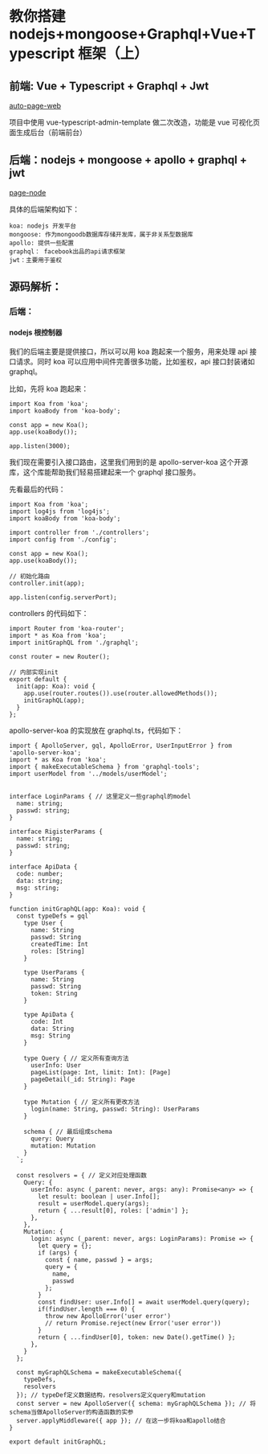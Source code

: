 # 教你搭建 nodejs+mongoose+Graphql+Vue+Typescript 框架（上）

## 前端: Vue + Typescript + Graphql + Jwt

[auto-page-web](https://github.com/LuoTuxiu/auto-page-web)

项目中使用 vue-typescript-admin-template 做二次改造，功能是 vue 可视化页面生成后台（前端前台）

## 后端：nodejs + mongoose + apollo + graphql + jwt

[
page-node](https://github.com/LuoTuxiu/page-node)

具体的后端架构如下：

```
koa: nodejs 开发平台
mongoose: 作为mongoodb数据库存储开发库，属于非关系型数据库
apollo: 提供一些配置
graphql： facebook出品的api请求框架
jwt：主要用于鉴权
```

## 源码解析：

### 后端：

#### nodejs 根控制器

我们的后端主要是提供接口，所以可以用 koa 跑起来一个服务，用来处理 api 接口请求。同时 koa 可以应用中间件完善很多功能，比如鉴权，api 接口封装诸如 graphql。

比如，先将 koa 跑起来：

```
import Koa from 'koa';
import koaBody from 'koa-body';

const app = new Koa();
app.use(koaBody());

app.listen(3000);
```

我们现在需要引入接口路由，这里我们用到的是 apollo-server-koa 这个开源库，这个库能帮助我们轻易搭建起来一个 graphql 接口服务。

先看最后的代码：

```
import Koa from 'koa';
import log4js from 'log4js';
import koaBody from 'koa-body';

import controller from './controllers';
import config from './config';

const app = new Koa();
app.use(koaBody());

// 初始化路由
controller.init(app);

app.listen(config.serverPort);
```

controllers 的代码如下：

```
import Router from 'koa-router';
import * as Koa from 'koa';
import initGraphQL from './graphql';

const router = new Router();

// 内部实现init
export default {
  init(app: Koa): void {
    app.use(router.routes()).use(router.allowedMethods());
    initGraphQL(app);
  }
};

```

apollo-server-koa 的实现放在 graphql.ts，代码如下：

```
import { ApolloServer, gql, ApolloError, UserInputError } from 'apollo-server-koa';
import * as Koa from 'koa';
import { makeExecutableSchema } from 'graphql-tools';
import userModel from '../models/userModel';


interface LoginParams { // 这里定义一些graphql的model
  name: string;
  passwd: string;
}

interface RigisterParams {
  name: string;
  passwd: string;
}

interface ApiData {
  code: number;
  data: string;
  msg: string;
}

function initGraphQL(app: Koa): void {
  const typeDefs = gql`
    type User {
      name: String
      passwd: String
      createdTime: Int
      roles: [String]
    }

    type UserParams {
      name: String
      passwd: String
      token: String
    }

    type ApiData {
      code: Int
      data: String
      msg: String
    }

    type Query { // 定义所有查询方法
      userInfo: User
      pageList(page: Int, limit: Int): [Page]
      pageDetail(_id: String): Page
    }

    type Mutation { // 定义所有更改方法
      login(name: String, passwd: String): UserParams
    }

    schema { // 最后组成schema
      query: Query
      mutation: Mutation
    }
  `;

  const resolvers = { // 定义对应处理函数
    Query: {
      userInfo: async (_parent: never, args: any): Promise<any> => {
        let result: boolean | user.Info[];
        result = userModel.query(args);
        return { ...result[0], roles: ['admin'] };
      },
    },
    Mutation: {
      login: async (_parent: never, args: LoginParams): Promise => {
        let query = {};
        if (args) {
          const { name, passwd } = args;
          query = {
            name,
            passwd
          };
        }
        const findUser: user.Info[] = await userModel.query(query);
        if(findUser.length === 0) {
          throw new ApolloError('user error')
          // return Promise.reject(new Error('user error'))
        }
        return { ...findUser[0], token: new Date().getTime() };
      },
    }
  };

  const myGraphQLSchema = makeExecutableSchema({
    typeDefs,
    resolvers
  }); // typeDef定义数据结构，resolvers定义query和mutation
  const server = new ApolloServer({ schema: myGraphQLSchema }); // 将schema当做ApolloServer的构造函数的实参
  server.applyMiddleware({ app }); // 在这一步将koa和apollo结合
}

export default initGraphQL;
```

<!-- ### 前端

篇幅过长，请见：[教你搭建 nodejs+mongoose+Graphql+Vue+Typescript 框架（下）](https://github.com/LuoTuxiu/auto-page-web) -->

<!-- ## 写在最后

前端开源项目地址：https://github.com/LuoTuxiu/auto-page-web

后端开源项目地址：https://github.com/LuoTuxiu/page-node -->
